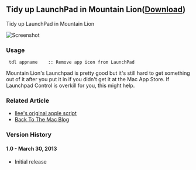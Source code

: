 ## Tidy up LaunchPad in Mountain Lion([Download](https://raw.github.com/jmjeong/alfred-extension/master/tidyuplaunchpad/TidyupLaunchPad.alfredworkflow))

Tidy up LaunchPad in Mountain Lion

![Screenshot](https://raw.github.com/jmjeong/alfred-extension/master/tidyuplaunchpad/screenshot.png)

###  Usage

```
 tdl appname    :: Remove app icon from LaunchPad
```

Mountain Lion's Launchpad is pretty good but it's still hard to get something out of it after you put it in if you didn't get it at the Mac App Store. If Launchpad Control is overkill for you, this might help. 

### Related Article

- [llee's original apple script](http://hints.macworld.com/article.php?story=20130318145836521)
- [Back To The Mac Blog](http://macnews.tistory.com/1007#comment7336762)

### Version History 

#### 1.0 - March 30, 2013

- Initial release

